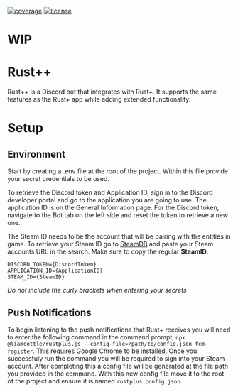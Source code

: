 <a href="https://github.com/christiangrothaus/rustplusplus/actions">![coverage](https://img.shields.io/endpoint?url=https://gist.githubusercontent.com/christiangrothaus/831eac19a71961961077dfb8d00f7224/raw/jest-coverage.json)</a>
<a href="https://github.com/christiangrothaus/rustplusplus/blob/main/LICENSE">![license](https://img.shields.io/badge/License-MIT-purple)</a>



# WIP

# Rust++

Rust++ is a Discord bot that integrates with Rust+.  It supports the same features as the Rust+ app while adding extended functionality.

# Setup

## Environment

Start by creating a .env file at the root of the project. Within this file provide your secret credentials to be used. 

To retrieve the Discord token and Application ID, sign in to the Discord developer portal and go to the application you are going to use. The application ID is on the General Information page. For the Discord token, navigate to the Bot tab on the left side and reset the token to retrieve a new one.

The Steam ID needs to be the account that will be pairing with the entities in game. To retrieve your Steam ID go to [SteamDB](steamdb.info) and paste your Steam accounts URL in the search. Make sure to copy the regular **SteamID**.

```
DISCORD_TOKEN={DiscordToken}
APPLICATION_ID={ApplicationID}
STEAM_ID={SteamID}
```
<em>Do not include the curly brackets when entering your secrets</em>

## Push Notifications

To begin listening to the push notifications that Rust+ receives you will need to enter the following command in the command prompt, `npx @liamcottle/rustplus.js --config-file=/path/to/config.json fcm-register`. This requires Google Chrome to be installed. Once you successfuly run the command you will be required to sign into your Steam account. After completing this a config file will be generated at the file path you provided in the command. With this new config file move it to the root of the project and ensure it is named `rustplus.config.json`.

